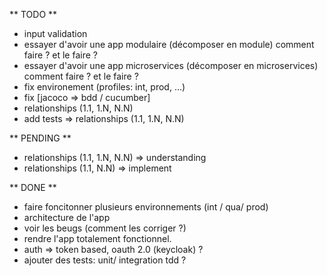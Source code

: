 ** TODO **

* input validation
* essayer d'avoir une app modulaire (décomposer en module) comment faire ? et le faire ?
* essayer d'avoir une app microservices (décomposer en microservices) comment faire ? et le faire ?
* fix environement (profiles: int, prod, ...)
* fix [jacoco => bdd / cucumber]
* relationships (1.1, 1.N, N.N)
* add tests => relationships (1.1, 1.N, N.N)

** PENDING **
* relationships (1.1, 1.N, N.N) => understanding
* relationships (1.1, N.N) => implement

** DONE **
* faire foncitonner plusieurs environnements (int / qua/ prod)
* architecture de l'app
* voir les beugs (comment les corriger ?)
* rendre l'app totalement fonctionnel.
* auth => token based, oauth 2.0 (keycloak) ?
* ajouter des tests:
    unit/ integration
    tdd ?